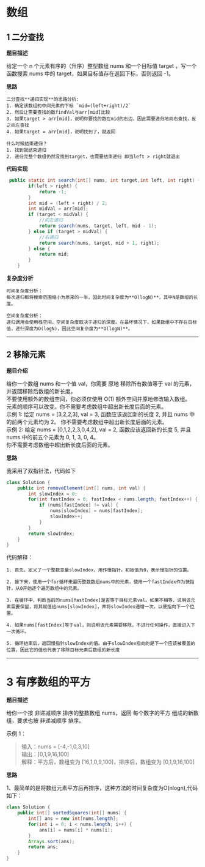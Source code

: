 # 数组
## 1 二分查找

**题目描述**

给定一个 n 个元素有序的（升序）整型数组 nums 和一个目标值 target  ，写一个函数搜索 nums 中的 target，如果目标值存在返回下标，否则返回 -1。

**思路**
~~~
二分查找**递归实现**的思路分析:  
1. 确定该数组的中间元素的下标 `mid=(left+right)/2`  
2. 然后让需要查找的数findVal与arr[mid]比较  
3. 如果target > arr[mid]，说明你要找的数在mid的右边，因此需要递归地向右查找，反之向左查找  
4. 如果target = arr[mid]，说明找到了，就返回

什么时候结束递归？  
1. 找到就结束递归  
2. 递归完整个数组仍然没找到target，也需要结束递归 即当left > right就退出
~~~

**代码实现**

~~~java
 public static int search(int[] nums, int target,int left, int right) {
        if(left > right) {
            return -1;
        }
        int mid = (left + right) / 2;
        int midVal = arr[mid];
        if (target < midVal) {
            //向左递归
            return search(nums, target, left, mid - 1);
        } else if (target > midVal) {
            //右递归
            return search(nums, target, mid + 1, right);
        } else {
            return mid;
        }
    }
~~~

**复杂度分析**
~~~
时间复杂度分析：
每次递归都将搜索范围缩小为原来的一半，因此时间复杂度为**O(logN)**，其中N是数组的长度。

空间复杂度分析：
递归调用会使用栈空间，空间复杂度取决于递归的深度。在最坏情况下，如果数组中不存在目标值，递归深度为O(logN)，因此空间复杂度为**O(logN)**。
~~~
----------------------------------------------------------------------------

## 2 移除元素
**题目介绍**

给你一个数组 nums 和一个值 val，你需要 原地 移除所有数值等于 val 的元素，并返回移除后数组的新长度。  
不要使用额外的数组空间，你必须仅使用 O(1) 额外空间并原地修改输入数组。  
元素的顺序可以改变。你不需要考虑数组中超出新长度后面的元素。  
示例 1: 给定 nums = [3,2,2,3], val = 3, 函数应该返回新的长度 2, 并且 nums 中的前两个元素均为 2。 你不需要考虑数组中超出新长度后面的元素。  
示例 2: 给定 nums = [0,1,2,2,3,0,4,2], val = 2, 函数应该返回新的长度 5, 并且 nums 中的前五个元素为 0, 1, 3, 0, 4。  
你不需要考虑数组中超出新长度后面的元素。

**思路**

我采用了双指针法，代码如下
~~~java
class Solution {
    public int removeElement(int[] nums, int val) {
        int slowIndex = 0;
        for(int fastIndex = 0; fastIndex < nums.length; fastIndex++) {
            if (nums[fastIndex] != val) {
                nums[slowIndex] = nums[fastIndex];
                slowIndex++;
            }
        }
        return slowIndex;
    }
}
~~~
代码解释：   
~~~
1. 首先，定义了一个整数变量slowIndex，用作慢指针。初始值为0，表示慢指针的位置。

2. 接下来，使用一个for循环来遍历整数数组nums中的元素，使用一个fastIndex作为快指针，从0开始逐个遍历数组中的元素。

3. 在循环中，判断当前的nums[fastIndex]是否等于目标元素val。如果不相等，说明该元素需要保留，将其赋值给nums[slowIndex]，并将slowIndex递增一次，以便指向下一个位置。

4. 如果nums[fastIndex]等于val，则说明该元素需要移除，不进行任何操作，直接进入下一次循环。

5. 循环结束后，返回慢指针slowIndex的值。由于slowIndex指向的是下一个应该被覆盖的位置，因此它的值也代表了移除目标元素后数组的新长度
~~~

----------------------------------------------------------------------------

# 3 有序数组的平方
**题目描述**

给你一个按 非递减顺序 排序的整数数组 nums，返回 每个数字的平方 组成的新数组，要求也按 非递减顺序 排序。

示例 1：  
>输入：nums = [-4,-1,0,3,10]  
输出：[0,1,9,16,100]  
解释：平方后，数组变为 [16,1,0,9,100]，排序后，数组变为 [0,1,9,16,100]

**思路**

1、最简单的是将数组元素平方后再排序，这种方法的时间复杂度为O(nlogn),代码如下：
~~~java
class Solution {
    public int[] sortedSquares(int[] nums) {
        int[] ans = new int[nums.length];
        for(int i = 0; i < nums.length; i++) {
            ans[i] = nums[i] * nums[i];
        }
        Arrays.sort(ans);
        return ans;
    }
}
~~~